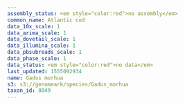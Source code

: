 ```yaml
---
assembly_status: <em style="color:red">no assembly</em>
common_name: Atlantic cod
data_10x_scale: 1
data_arima_scale: 1
data_dovetail_scale: 1
data_illumina_scale: 1
data_pbsubreads_scale: 1
data_phase_scale: 1
data_status: <em style="color:red">no data</em>
last_updated: 1555092934
name: Gadus morhua
s3: s3://genomeark/species/Gadus_morhua
taxon_id: 8049
---
```

